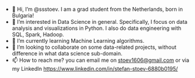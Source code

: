 - 👋 Hi, I’m @ssstoev. I am a grad student from the Netherlands, born in Bulgaria!
- 👀 I’m interested in Data Science in general. Specifically, I focus on data analysis and visualizations in Python. I also do data engineering with SQL, Spark, Hadoop.
- 🌱 I’m currently learning Machine Learning algorithms.
- 💞️ I’m looking to collaborate on some data-related projects, without difference in what data science sub-domain.
- 📫 How to reach me? you can email me on stoev1606@gmail.com or via my LinkedIn https://www.linkedin.com/in/stefan-stoev-6880b0195/ 

<!---
ssstoev/ssstoev is a ✨ special ✨ repository because its `README.md` (this file) appears on your GitHub profile.
You can click the Preview link to take a look at your changes.
--->
